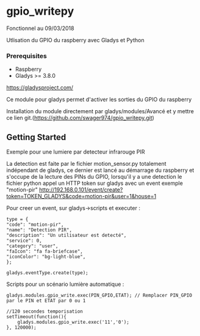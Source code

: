 # gpio_writepy

Fonctionnel au 09/03/2018

Utlisation du GPIO du raspberry avec Gladys et Python

### Prerequisites
- Raspberry
- Gladys >= 3.8.0

https://gladysproject.com/

Ce module pour gladys permet d'activer les sorties du GPIO du raspberry

Installation du module directement par gladys/modules/Avancé et y mettre ce lien git.(https://github.com/swager974/gpio_writepy.git)

## Getting Started

Exemple pour une lumiere par detecteur infrarouge PIR

La detection est faite par le fichier motion_sensor.py totalement indépendant de gladys, ce dernier est lancé au démarrage du raspberry et s'occupe de la lecture des PINs du GPIO, lorsqu'il y a une detection le fichier python appel un HTTP token sur gladys avec un event exemple "motion-pir"
http://192.168.0.101/event/create?token=TOKEN_GLADYS&code=motion-pir&user=1&house=1


Pour creer un event, sur gladys->scripts et executer :
```
type = {
"code": "motion-pir",
"name": "Detection PIR",
"description": "Un utilisateur est detecté",
"service": 0,
"category": "user",
"faIcon": "fa fa-briefcase",
"iconColor": "bg-light-blue",
};

gladys.eventType.create(type);
```

Scripts pour un scénario lumière automatique :
```
gladys.modules.gpio_write.exec(PIN_GPIO,ETAT); // Remplacer PIN_GPIO par le PIN et ETAT par 0 ou 1

//120 secondes temporisation
setTimeout(function(){
    gladys.modules.gpio_write.exec('11','0');
}, 120000);
```
